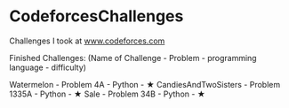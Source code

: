 # CodeforcesChallenges
Challenges I took at www.codeforces.com

Finished Challenges:
(Name of Challenge - Problem - programming language - difficulty)

Watermelon - Problem 4A - Python - ★
CandiesAndTwoSisters - Problem 1335A - Python - ★
Sale - Problem 34B - Python - ★
